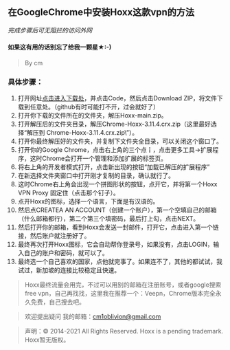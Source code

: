 ﻿## 在GoogleChrome中安装Hoxx这款vpn的方法
*完成步骤后可无阻拦的访问外网*
#### 如果这有用的话别忘了给我一颗星★:-)
>By cm
### 具体步骤：
 1. 打开网址[点击进入下载处](https://github.com/cmOblivion/hoxx)，并点击Code，然后点击Download ZIP，将文件下载到任意处。（github有时可能打不开，过会就好了）
 2. 打开你下载的文件所在的文件夹，解压Hoxx-main.zip。
 3. 打开解压后的文件夹目录，解压Chrome-Hoxx-3.11.4.crx.zip（这里最好选择“解压到 Chrome-Hoxx-3.11.4.crx.zip\”）。
 4. 打开你最终解压好的文件夹，并复制下文件夹全目录，可以关闭这个窗口了。
 5. 打开你的Google Chrome，点击右上角的三个点┇，点击更多工具->扩展程序，这时Chrome会打开一个管理和添加扩展的标签页。
 6. 将右上角的开发者模式打开，点击新出现的按钮“加载已解压的扩展程序”
 7. 在新选择文件夹窗口中打开刚才复制的目录，确认就行了。
 8. 这时Chrome右上角会出现一个拼图形状的按钮，点开它，并将第一个Hoxx VPN Proxy 固定住（点击那个钉子）。
 9. 点开Hoxx的图标，选择一个语言，下面是有汉语的。
 10. 然后点CREATEA AN ACCOUNT（创建一个账户），第一个空填自己的邮箱（什么邮箱都行），第二个第三个填密码，最后打上勾，点击NEXT。
 11. 然后打开你的邮箱，看到Hoxx会发送一封邮件，打开它，点击进入第一个链接，然后账户就注册好了。
 12. 最终再次打开Hoxx图标，它会自动帮你登录号，如果没有，点击LOGIN，输入自己的账户和密码，就可以了。
 13. 最终选一个自己喜欢的国家，点他就完事了。如果连不了，其他的都试试，我试过，新加坡的连接比较稳定且快速。
> Hoxx最终流量会用完，不过可以用别的邮箱在注册账号，或者google搜索free vpn，自己再找找，这里我在推荐一个：Veepn，Chrome版本完全永久免费，自己搜去吧。

> 欢迎提出疑问 我的邮箱：cm1oblivion@gmail.com

 > 声明：© 2014-2021 All Rights Reserved. Hoxx is a pending trademark.
Hoxx暂无版权。

